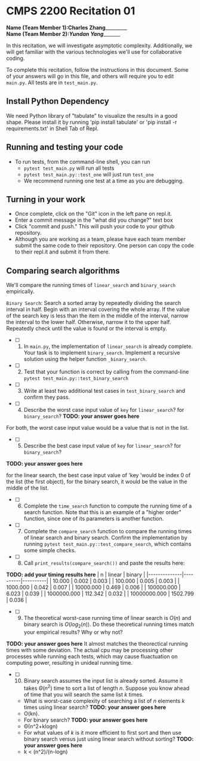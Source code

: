 # CMPS 2200  Recitation 01

**Name (Team Member 1):**________Charles Zhang_________________  
**Name (Team Member 2):**_________Yundan Yang________________

In this recitation, we will investigate asymptotic complexity. Additionally, we will get familiar with the various technologies we'll use for collaborative coding.

To complete this recitation, follow the instructions in this document. Some of your answers will go in this file, and others will require you to edit `main.py`. All tests are in `test_main.py`.

## Install Python Dependency

We need Python library of "tabulate" to visualize the results in a good shape. Please install it by running 'pip install tabulate' or 'pip install -r requirements.txt' in Shell Tab of Repl.  

## Running and testing your code

- To run tests, from the command-line shell, you can run
  + `pytest test_main.py` will run all tests
  + `pytest test_main.py::test_one` will just run `test_one`
  + We recommend running one test at a time as you are debugging.

## Turning in your work

- Once complete, click on the "Git" icon in the left pane on repl.it.
- Enter a commit message in the "what did you change?" text box
- Click "commit and push." This will push your code to your github repository.
- Although you are working as a team, please have each team member submit the same code to their repository. One person can copy the code to their repl.it and submit it from there.

## Comparing search algorithms

We'll compare the running times of `linear_search` and `binary_search` empirically.

`Binary Search`: Search a sorted array by repeatedly dividing the search interval in half. Begin with an interval covering the whole array. If the value of the search key is less than the item in the middle of the interval, narrow the interval to the lower half. Otherwise, narrow it to the upper half. Repeatedly check until the value is found or the interval is empty.

- [ ] 1. In `main.py`, the implementation of `linear_search` is already complete. Your task is to implement `binary_search`. Implement a recursive solution using the helper function `_binary_search`. 

- [ ] 2. Test that your function is correct by calling from the command-line `pytest test_main.py::test_binary_search`

- [ ] 3. Write at least two additional test cases in `test_binary_search` and confirm they pass.

- [ ] 4. Describe the worst case input value of `key` for `linear_search`? for `binary_search`? 
**TODO: your answer goes here**

For both, the worst case input value would be a value that is not in the list.

- [ ] 5. Describe the best case input value of `key` for `linear_search`? for `binary_search`? 

**TODO: your answer goes here**

for the linear search, the best case input value of 'key 'would be index 0 of the list (the first object),
for the binary search, it would be the value in the middle of the list. 

- [ ] 6. Complete the `time_search` function to compute the running time of a search function. Note that this is an example of a "higher order" function, since one of its parameters is another function.

- [ ] 7. Complete the `compare_search` function to compare the running times of linear search and binary search. Confirm the implementation by running `pytest test_main.py::test_compare_search`, which contains some simple checks.

- [ ] 8. Call `print_results(compare_search())` and paste the results here:

**TODO: add your timing results here**
|            n |   linear |   binary |
|--------------|----------|----------|
|       10.000 |    0.002 |    0.003 |
|      100.000 |    0.005 |    0.003 |
|     1000.000 |    0.042 |    0.007 |
|    10000.000 |    0.469 |    0.006 |
|   100000.000 |    6.023 |    0.039 |
|  1000000.000 |  112.342 |    0.032 |
| 10000000.000 | 1502.799 |    0.036 |

- [ ] 9. The theoretical worst-case running time of linear search is $O(n)$ and binary search is $O(log_2(n))$. Do these theoretical running times match your empirical results? Why or why not?

**TODO: your answer goes here**
It almost matches the theorectical running times with some deviation. The actual cpu may be processing other processes while running each tests, which may cause fluactuation on computing power, resulting in unideal running time.

- [ ] 10. Binary search assumes the input list is already sorted. Assume it takes $\Theta(n^2)$ time to sort a list of length $n$. Suppose you know ahead of time that you will search the same list $k$ times. 
  + What is worst-case complexity of searching a list of $n$ elements $k$ times using linear search? **TODO: your answer goes here**
  + O(kn).
  + For binary search? **TODO: your answer goes here**
  + Θ(n^2+klogn)
  + For what values of $k$ is it more efficient to first sort and then use binary search versus just using linear search without sorting? **TODO: your answer goes here**
  + k < (n^2)/(n-logn)
